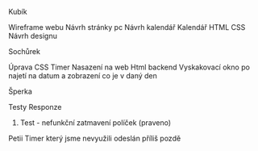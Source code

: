 Kubík

Wireframe webu
Návrh stránky pc
Návrh kalendář
Kalendář
HTML 
CSS
Návrh designu 

Sochůrek

Úprava CSS 
Timer 
Nasazení na web 
Html
backend 
Vyskakovací okno po najetí na datum a zobrazení co je v daný den 

Šperka

Testy
Responze 
1. Test - nefunkční zatmavení políček (praveno)




Petii
Timer který jsme nevyužili odeslán příliš pozdě